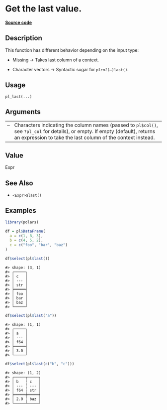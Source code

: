 

# Get the last value.

[**Source code**](https://github.com/pola-rs/r-polars/tree/d562252dbb77de7e06ca3e6150d74a2c709763bc/R/functions__lazy.R#L264)

## Description

This function has different behavior depending on the input type:

<ul>
<li>

Missing -\> Takes last column of a context.

</li>
<li>

Character vectors -\> Syntactic sugar for <code>pl$col(…)$last()</code>.

</li>
</ul>

## Usage

<pre><code class='language-R'>pl_last(...)
</code></pre>

## Arguments

<table>
<tr>
<td style="white-space: nowrap; font-family: monospace; vertical-align: top">
<code id="pl_last_:_...">…</code>
</td>
<td>
Characters indicating the column names (passed to <code>pl$col()</code>,
see <code>?pl_col</code> for details), or empty. If empty (default),
returns an expression to take the last column of the context instead.
</td>
</tr>
</table>

## Value

Expr

## See Also

<ul>
<li>

<code>\<Expr\>$last()</code>

</li>
</ul>

## Examples

``` r
library(polars)

df = pl$DataFrame(
  a = c(1, 8, 3),
  b = c(4, 5, 2),
  c = c("foo", "bar", "baz")
)

df$select(pl$last())
```

    #> shape: (3, 1)
    #> ┌─────┐
    #> │ c   │
    #> │ --- │
    #> │ str │
    #> ╞═════╡
    #> │ foo │
    #> │ bar │
    #> │ baz │
    #> └─────┘

``` r
df$select(pl$last("a"))
```

    #> shape: (1, 1)
    #> ┌─────┐
    #> │ a   │
    #> │ --- │
    #> │ f64 │
    #> ╞═════╡
    #> │ 3.0 │
    #> └─────┘

``` r
df$select(pl$last(c("b", "c")))
```

    #> shape: (1, 2)
    #> ┌─────┬─────┐
    #> │ b   ┆ c   │
    #> │ --- ┆ --- │
    #> │ f64 ┆ str │
    #> ╞═════╪═════╡
    #> │ 2.0 ┆ baz │
    #> └─────┴─────┘
